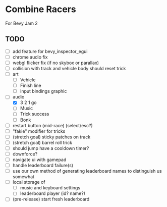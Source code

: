 # Combine Racers

For Bevy Jam 2

## TODO

- [ ] add feature for bevy_inspector_egui
- [ ] chrome audio fix
- [ ] webgl flicker fix (if no skybox or parallax)
- [ ] collision with track and vehicle body should reset trick
- [ ] art
  - [ ] Vehicle
  - [ ] Finish line
  - [ ] input bindings graphic
- [ ] audio
  - [X] 3 2 1 go
  - [ ] Music
  - [ ] Trick success
  - [ ] Bonk
- [ ] restart button (mid-race) (select/esc?)
- [ ] "fakie" modifier for tricks
- [ ] (stretch goal) sticky patches on track
- [ ] (stretch goal) barrel roll trick
- [ ] should jump have a cooldown timer?
- [ ] downforce?
- [ ] navigate ui with gamepad
- [ ] handle leaderboard failure(s)
- [ ] use our own method of generating leaderboard names to distinguish us somewhat
- [ ] local storage of
  - [ ] music and keyboard settings
  - [ ] leaderboard player (id? name?)
- [ ] (pre-release) start fresh leaderboard
